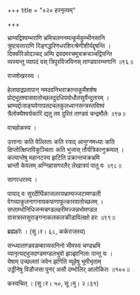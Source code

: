 +++
title = "०२० हरनृत्यम्"

+++


भ्राम्यद्विश्वम्भराणि भ्रमिचलननमत्कूर्मकुम्भीनसानि  
त्रुष्ट्यत्ताराणि रिङ्गद्धरिणधरशिरःश्रेणीशीर्यद्दृषन्ति ।  
दिक्कीरेओदञ्चद् अम्पि द्रवदमरचमूचक्रचञ्चद्वियन्ति   
व्यस्यन्तु व्यापदं वस् त्रिपुरविजयिनस् ताण्डवारम्भणानि ॥९६॥  


राजशेखरस्य ।  


हेलापाद्रप्रतापान् नमदवनिभराक्रान्तकूर्मेशशेष  
प्रोद्भूतश्वासवातोच्छलदुदधिपयोधौतसूर्येन्दुतारम् ।  
भ्राम्यद्दोःसङ्घवेगापतदचलकुलध्वानसन्त्रस्तविश्वं  
त्रैलोक्यैश्वर्यकारि द्यतु तव दुरितं ताण्डवं चन्द्रमौलेः ॥९७॥  


वाच्छोकस्य ।  


उत्तानाः कति वेल्लिताः कति रयाद् आभुग्नमध्याः कति   
क्षिप्तोत्क्षिप्तविकुञ्चिताः कति भुजास् तौर्यत्रिकानुक्रमात् ।  
कल्पान्तेषु महानटस्य झटिति प्रक्रान्तचक्रभ्रमि   
भ्रान्तौ केवलम् अग्निहासगरलैर् लेखात्रयं पातु वः ॥९८॥  


सागरधरस्य ।  


पायाद् वः सुरदीर्घिकाजलरयभ्राम्यज्जटामण्डली  
वेगव्याकुलनागनायकफणाफूत्कारवातोच्छलम् ।  
सप्ताम्भोनिधिजन्मचण्डलहरीमज्जन्नभोमण्डल  
ग्रासत्रस्तसुराङ्गनाकलकलक्रीडाविलक्षो हरः ॥९९॥  


ब्रह्महरेः । (सु।र। ६८, कर्कराजस्य)  


सन्ध्याताण्डवडम्बरव्यसनिनो भीमस्य चण्डभ्रमि  
व्यानृत्यद्भुजदण्डमण्डलभुवो झञ्झानिलाः पान्तु वः ।  
येषाम् उच्छलतां जवेन झगिति व्यूहेषु भूमीभृताम्  
उड्डीनेषु विडौजसा पुनर् असौ दम्भोलिर् आलोकितः ॥१००॥  


कस्यचित् । (सु।र। ५०, सू।मु। २।३१)  

